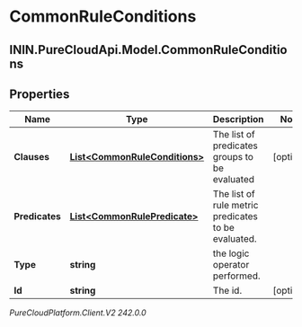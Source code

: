 # CommonRuleConditions

## ININ.PureCloudApi.Model.CommonRuleConditions

## Properties

|Name | Type | Description | Notes|
|------------ | ------------- | ------------- | -------------|
| **Clauses** | [**List&lt;CommonRuleConditions&gt;**](CommonRuleConditions) | The list of predicates groups to be evaluated | [optional] |
| **Predicates** | [**List&lt;CommonRulePredicate&gt;**](CommonRulePredicate) | The list of rule metric predicates to be evaluated. | |
| **Type** | **string** | the logic operator performed. | |
| **Id** | **string** | The id. | [optional] |



_PureCloudPlatform.Client.V2 242.0.0_
